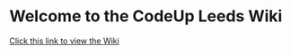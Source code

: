 # Welcome to the CodeUp Leeds Wiki

[Click this link to view the Wiki](https://github.com/codeupleeds/wiki/wiki)
